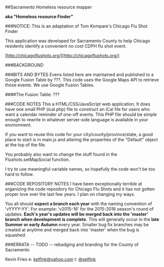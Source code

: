 ##Sacramento Homeless resource mapper

**aka "Homeless resource Finder"**

###NOTICE: This is an adaptation of Tom Kompare's Chicago Flu Shot Finder

This application was developed for Sacramento County 
to help Chicago residents identify a convenient no cost CDPH flu shot event.

[http://chicagoflushots.org/](http://chicagoflushots.org/)

###BACKGROUND

###BITS AND BYTES
Evens listed here are maintained and published to a Google Fusion
Table by ???. This code uses the Google Maps API to retrieve those events. We use
Google Fusion Tables.

####The Fusion Table:
???


###CODE NOTES
This a HTML/CSS/JavaScript web application. It does have one small PHP (ical.php)
file to construct an iCal file for users who want a calendar reminder of one-off
events. This PHP file should be simple enough to rewrite in whatever server-side 
language is available in your environment.

If you want to reuse this code for your city/county/province/state, a good place
to start is in main.js and altering the properties of the "Default" object at the 
top of the file.

You probably also want to change the stuff found in the Flushots.setMapSocial
function.

I try to use meaningful variable names, so hopefully the code won't be too hard 
to follow.


###CODE REPOSITORY NOTES
I have been exceptionally terrible at organizing the code repository for Chicago Flu
Shots and it has not gotten proper love over the last few years. I plan on 
changing my ways.

You all should **expect a branch each year** with the naming 
convention of 'vYYYY-YY'. For example: 'v2015-16' for the 2015-2016 season's
round of updates. **Each's year's updates will be merged back into the 'master'
branch when development is complete.** This will generally occur in the **late 
Summer or early Autumn** every year. Smaller bug fix branches may be created
at anytime and merged back into 'master' when the bug is squashed.

###ERRATA
-- TODO -- rebadging and branding for the County of Sacramento

Kevin Fries
e: [kelfink@yahoo.com](mailto:kelfink@yahoo.com)
t: [@xelfink](//twitter.com/xelfink)
